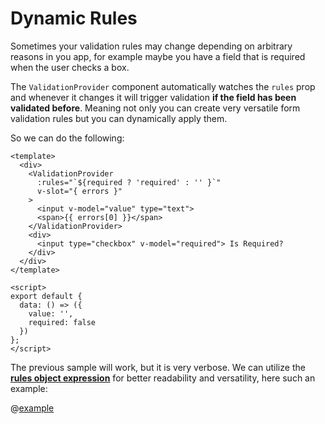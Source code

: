 # Dynamic Rules

Sometimes your validation rules may change depending on arbitrary reasons in you app, for example maybe you have a field that is required when the user checks a box.

The `ValidationProvider` component automatically watches the `rules` prop and whenever it changes it will trigger validation **if the field has been validated before**. Meaning not only you can create very versatile form validation rules but you can dynamically apply them.

So we can do the following:

```vue{4}
<template>
  <div>
    <ValidationProvider
      :rules="`${required ? 'required' : '' }`"
      v-slot="{ errors }"
    >
      <input v-model="value" type="text">
      <span>{{ errors[0] }}</span>
    </ValidationProvider>
    <div>
      <input type="checkbox" v-model="required"> Is Required?
    </div>
  </div>
</template>

<script>
export default {
  data: () => ({
    value: '',
    required: false
  })
};
</script>
```

The previous sample will work, but it is very verbose. We can utilize the [**rules object expression**](./rules-object-expression.md) for better readability and versatility, here such an example:

@[example](dynamic-rules.md)

